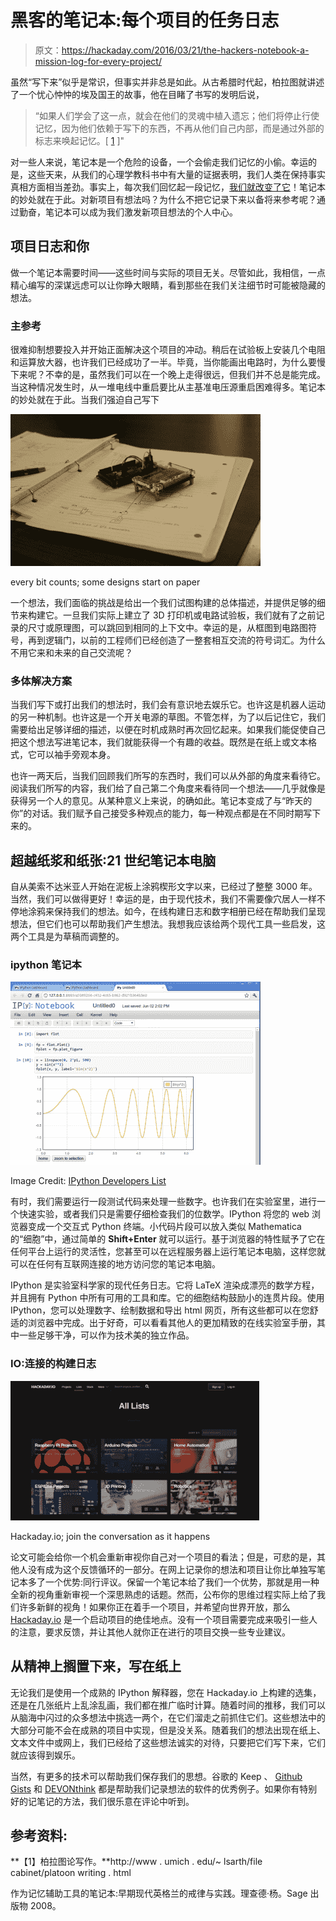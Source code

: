 # 黑客的笔记本:每个项目的任务日志

> 原文：<https://hackaday.com/2016/03/21/the-hackers-notebook-a-mission-log-for-every-project/>

虽然“写下来”似乎是常识，但事实并非总是如此。从古希腊时代起，柏拉图就讲述了一个忧心忡忡的埃及国王的故事，他在目睹了书写的发明后说，

> “如果人们学会了这一点，就会在他们的灵魂中植入遗忘；他们将停止行使记忆，因为他们依赖于写下的东西，不再从他们自己内部，而是通过外部的标志来唤起记忆。[ [1](http://www.umich.edu/~lsarth/filecabinet/PlatoOnWriting.html) ]"

对一些人来说，笔记本是一个危险的设备，一个会偷走我们记忆的小偷。幸运的是，这些天来，从我们的心理学教科书中有大量的证据表明，我们人类在保持事实真相方面相当差劲。事实上，每次我们回忆起一段记忆，[我们就改变了它](https://www.technologyreview.com/s/515981/repairing-bad-memories/)！笔记本的妙处就在于此。对新项目有想法吗？为什么不把它记录下来以备将来参考呢？通过勤奋，笔记本可以成为我们激发新项目想法的个人中心。

## 项目日志和你

做一个笔记本需要时间——这些时间与实际的项目无关。尽管如此，我相信，一点精心编写的深谋远虑可以让你睁大眼睛，看到那些在我们关注细节时可能被隐藏的想法。

### 主参考

很难抑制想要投入并开始正面解决这个项目的冲动。稍后在试验板上安装几个电阻和运算放大器，也许我们已经成功了一半。毕竟，当你能画出电路时，为什么要慢下来呢？不幸的是，虽然我们可以在一个晚上走得很远，但我们并不总是能完成。当这种情况发生时，从一堆电线中重启要比从主基准电压源重启困难得多。笔记本的妙处就在于此。当我们强迫自己写下

![every bit counts; some designs start on paper](img/15d59715d7169935a785228df4c352fd.png)

every bit counts; some designs start on paper

一个想法，我们面临的挑战是给出一个我们试图构建的总体描述，并提供足够的细节来构建它。一旦我们实际上建立了 3D 打印机或电路试验板，我们就有了之前记录的尺寸或原理图，可以跳回到相同的上下文中。幸运的是，从框图到电路图符号，再到逻辑门，以前的工程师们已经创造了一整套相互交流的符号词汇。为什么不用它来和未来的自己交流呢？

### 多体解决方案

当我们写下或打出我们的想法时，我们会有意识地去娱乐它。也许这是机器人运动的另一种机制。也许这是一个开关电源的草图。不管怎样，为了以后记住它，我们需要给出足够详细的描述，以便在时机成熟时再次回忆起来。如果我们能促使自己把这个想法写进笔记本，我们就能获得一个有趣的收益。既然是在纸上或文本格式，它可以袖手旁观本身。

也许一两天后，当我们回顾我们所写的东西时，我们可以从外部的角度来看待它。阅读我们所写的内容，我们给了自己第二个角度来看待同一个想法——几乎就像是获得另一个人的意见。从某种意义上来说，的确如此。笔记本变成了与“昨天的你”的对话。我们赋予自己接受多种观点的能力，每一种观点都是在不同时期写下来的。

## 超越纸浆和纸张:21 世纪笔记本电脑

自从美索不达米亚人开始在泥板上涂鸦楔形文字以来，已经过了整整 3000 年。当然，我们可以做得更好！幸运的是，由于现代技术，我们不需要像穴居人一样不停地涂鸦来保持我们的想法。如今，在线构建日志和数字相册已经在帮助我们呈现想法，但它们也可以帮助我们产生想法。我想我应该给两个现代工具一些启发，这两个工具是为草稿而调整的。

### ipython 笔记本

![ipython](img/36453a1b72d90a10163b516ff8615bdb.png)

Image Credit: [IPython Developers List](http://comments.gmane.org/gmane.comp.python.ipython.devel/11301)

有时，我们需要运行一段测试代码来处理一些数字。也许我们在实验室里，进行一个快速实验，或者我们只是需要仔细检查我们的位数学。IPython 将您的 web 浏览器变成一个交互式 Python 终端。小代码片段可以放入类似 Mathematica 的“细胞”中，通过简单的 **Shift+Enter** 就可以运行。基于浏览器的特性赋予了它在任何平台上运行的灵活性，您甚至可以在远程服务器上运行笔记本电脑，这样您就可以在任何有互联网连接的地方访问您的笔记本电脑。

IPython 是实验室科学家的现代任务日志。它将 LaTeX 渲染成漂亮的数学方程，并且拥有 Python 中所有可用的工具和库。它的细胞结构鼓励小的连贯片段。使用 IPython，您可以处理数字、绘制数据和导出 html 网页，所有这些都可以在您舒适的浏览器中完成。出于好奇，可以看看其他人的更加精致的在线实验室手册，其中一些足够干净，可以作为技术美的独立作品。

### IO:连接的构建日志

![the_io](img/c3b80556de11fd89c237d1fe17d44a1d.png)

Hackaday.io; join the conversation as it happens

论文可能会给你一个机会重新审视你自己对一个项目的看法；但是，可悲的是，其他人没有成为这个反馈循环的一部分。在网上记录你的想法和项目让你比单独写笔记本多了一个优势:同行评议。保留一个笔记本给了我们一个优势，那就是用一种全新的视角重新审视一个深思熟虑的话题。然而，公布你的思维过程实际上给了我们许多新鲜的视角！如果你正在着手一个项目，并希望向世界开放，那么 [Hackaday.io](http://hackaday.io) 是一个启动项目的绝佳地点。没有一个项目需要完成来吸引一些人的注意，要求反馈，并让其他人就你正在进行的项目交换一些专业建议。

## 从精神上搁置下来，写在纸上

无论我们是使用一个成熟的 IPython 解释器，您在 Hackaday.io 上构建的选集，还是在几张纸片上乱涂乱画，我们都在推广临时计算。随着时间的推移，我们可以从脑海中闪过的众多想法中挑选一两个，在它们溜走之前抓住它们。这些想法中的大部分可能不会在成熟的项目中实现，但是没关系。随着我们的想法出现在纸上、文本文件中或网上，我们已经给了这些想法诚实的对待，只要把它们写下来，它们就应该得到娱乐。

当然，有更多的技术可以帮助我们保存我们的思想。谷歌的 Keep 、 [Github Gists](https://gist.github.com/) 和 [DEVONthink](http://www.devontechnologies.com/products/devonthink/overview.html) 都是帮助我们记录想法的软件的优秀例子。如果你有特别好的记笔记的方法，我们很乐意在评论中听到。

## 参考资料:

**【1】柏拉图论写作。**http://www . umich . edu/~ lsarth/file cabinet/platoon writing . html

作为记忆辅助工具的笔记本:早期现代英格兰的戒律与实践。理查德·杨。Sage 出版物 2008。